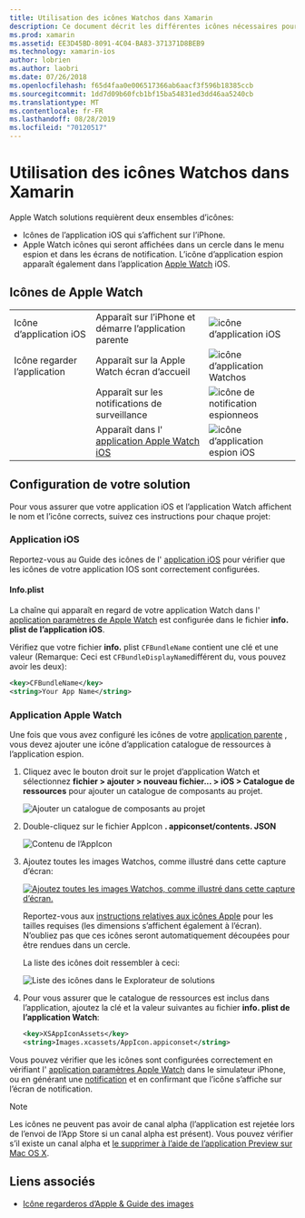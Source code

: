 ```yaml
---
title: Utilisation des icônes Watchos dans Xamarin
description: Ce document décrit les différentes icônes nécessaires pour une application Watchos et explique comment configurer une solution pour inclure ces icônes.
ms.prod: xamarin
ms.assetid: EE3D45BD-8091-4C04-BA83-371371D8BEB9
ms.technology: xamarin-ios
author: lobrien
ms.author: laobri
ms.date: 07/26/2018
ms.openlocfilehash: f65d4faa0e006517366ab6aacf3f596b18385ccb
ms.sourcegitcommit: 1dd7d09b60fcb1bf15ba54831ed3dd46aa5240cb
ms.translationtype: MT
ms.contentlocale: fr-FR
ms.lasthandoff: 08/28/2019
ms.locfileid: "70120517"
---
```

# <a name="working-with-watchos-icons-in-xamarin"></a>Utilisation des icônes Watchos dans Xamarin

Apple Watch solutions requièrent deux ensembles d’icônes:

- Icônes de l’application iOS qui s’affichent sur l’iPhone.
- Apple Watch icônes qui seront affichées dans un cercle dans le menu espion et dans les écrans de notification. L’icône d’application espion apparaît également dans l’application [Apple Watch](~/ios/watchos/app-fundamentals/settings.md) iOS.

## <a name="apple-watch-icons"></a>Icônes de Apple Watch

| | | |
|-|-|-|
|Icône d’application iOS|Apparaît sur l’iPhone et démarre l’application parente|![icône d’application iOS](icons-images/icon-ios.png)|
|Icône regarder l’application|Apparaît sur la Apple Watch écran d’accueil|![icône d’application Watchos](icons-images/icon-home.png)|
||Apparaît sur les notifications de surveillance|![icône de notification espionneos](icons-images/notification-icon.png)|
||Apparaît dans l' [application Apple Watch iOS](~/ios/watchos/app-fundamentals/settings.md)|![icône d’application espion iOS](icons-images/watch-app-sml.png)|

## <a name="configuring-your-solution"></a>Configuration de votre solution

Pour vous assurer que votre application iOS et l’application Watch affichent le nom et l’icône corrects, suivez ces instructions pour chaque projet:

### <a name="ios-app"></a>Application iOS

Reportez-vous au Guide des icônes de l' [application iOS](~/ios/app-fundamentals/images-icons/app-icons.md) pour vérifier que les icônes de votre application IOS sont correctement configurées.

#### <a name="infoplist"></a>Info.plist

La chaîne qui apparaît en regard de votre application Watch dans l' [application paramètres de Apple Watch](~/ios/watchos/app-fundamentals/settings.md) est configurée dans le fichier **info. plist de l’application iOS**.

Vérifiez que votre fichier **info.** plist `CFBundleName` contient une clé et une valeur (Remarque: Ceci est `CFBundleDisplayName`différent du, vous pouvez avoir les deux):

```xml
<key>CFBundleName</key>
<string>Your App Name</string>
```

### <a name="apple-watch-app"></a>Application Apple Watch

Une fois que vous avez configuré les icônes de votre [application parente](~/ios/watchos/app-fundamentals/parent-app.md) , vous devez ajouter une icône d’application catalogue de ressources à l’application espion.

1. Cliquez avec le bouton droit sur le projet d’application Watch et sélectionnez **fichier > ajouter > nouveau fichier... > iOS > Catalogue de ressources** pour ajouter un catalogue de composants au projet.

    ![](icons-images/newasset.png "Ajouter un catalogue de composants au projet")

2. Double-cliquez sur le fichier AppIcon **. appiconset/contents. JSON**

    ![](icons-images/xcassets-iconset-sml.png "Contenu de l’AppIcon")

3. Ajoutez toutes les images Watchos, comme illustré dans cette capture d’écran:

    [![](icons-images/appicons-sml.png "Ajoutez toutes les images Watchos, comme illustré dans cette capture d’écran.")](icons-images/appicons.png#lightbox)

    Reportez-vous aux [instructions relatives aux icônes Apple](https://developer.apple.com/design/human-interface-guidelines/watchos/icons-and-images/menu-icons/) pour les tailles requises (les dimensions s’affichent également à l’écran). N’oubliez pas que ces icônes seront automatiquement découpées pour être rendues dans un cercle.

    La liste des icônes doit ressembler à ceci:

    ![](icons-images/xcassets-complete-sml.png "Liste des icônes dans le Explorateur de solutions")

4. Pour vous assurer que le catalogue de ressources est inclus dans l’application, ajoutez la clé et la valeur suivantes au fichier **info. plist de l’application Watch**:

    ```xml
    <key>XSAppIconAssets</key>
    <string>Images.xcassets/AppIcon.appiconset</string>
    ```

Vous pouvez vérifier que les icônes sont configurées correctement en vérifiant l' [application paramètres Apple Watch](~/ios/watchos/app-fundamentals/settings.md) dans le simulateur iPhone, ou en générant une [notification](~/ios/watchos/platform/notifications.md) et en confirmant que l’icône s’affiche sur l’écran de notification.

> [!NOTE]
> Les icônes ne peuvent pas avoir de canal alpha (l’application est rejetée lors de l’envoi de l’App Store si un canal alpha est présent). Vous pouvez vérifier s’il existe un canal alpha et [le supprimer à l’aide de l’application Preview sur Mac OS X](~/ios/watchos/troubleshooting.md#noalpha).


## <a name="related-links"></a>Liens associés

- [Icône regarderos d’Apple & Guide des images](https://developer.apple.com/design/human-interface-guidelines/watchos/icons-and-images/)
